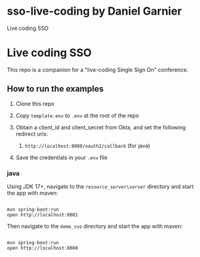 # sso-live-coding by Daniel Garnier 
Live coding SSO
# Live coding SSO

This repo is a companion for a "live-coding Single Sign On" conference.

## How to run the examples

1. Clone this repo
2. Copy `template.env` to `.env` at the root of the repo
3. Obtain a client_id and client_secret from Okta, and set the following redirect uris:
    1. `http://localhost:8080/oauth2/callback` (for java)
    
4. Save the credentials in your `.env` file


### java

Using JDK 17+, navigate to the `resource_server\server` directory and  start the app with maven:


```

mvn spring-boot:run
open http://localhost:8081
```
Then navigate to the `demo_sso` directory and  start the app with maven:

```

mvn spring-boot:run
open http://localhost:8080
```

